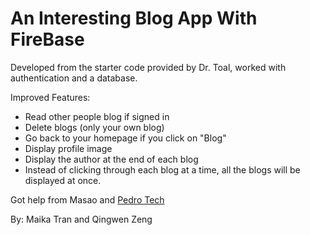 # An Interesting Blog App With FireBase 

Developed from the starter code provided by Dr. Toal, worked with authentication and a database. 

Improved Features:

- Read other people blog if signed in 
- Delete blogs (only your own blog)
- Go back to your homepage if you click on "Blog"
- Display profile image
- Display the author at the end of each blog 
- Instead of clicking through each blog at a time, all the blogs will be displayed at once. 

Got help from Masao and [Pedro Tech](https://youtu.be/zL0dKETbCNE)

By: Maika Tran and Qingwen Zeng
